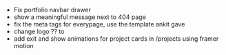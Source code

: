- Fix portfolio navbar drawer
- show a meaningful message next to 404 page
- fix the meta tags for everypage, use the template ankit gave
- change logo ?? to <V />
- add exit and show animations for project cards in /projects using framer motion